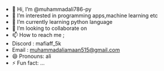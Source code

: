 - 👋 Hi, I’m @muhammadali786-py
- 👀 I’m interested in programming apps,machine learning etc
- 🌱 I’m currently learning python language
- 💞️ I’m looking to collaborate on 
- 📫 How to reach me ;
- Discord : mafiaff_5k
- Email : muhammadaliamaan515@gmail.com
- 😄 Pronouns: ali 
- ⚡ Fun fact: ...

<!---
muhammadali786-py/muhammadali786-py is a ✨ special ✨ repository because its `README.md` (this file) appears on your GitHub profile.
You can click the Preview link to take a look at your changes.
--->
